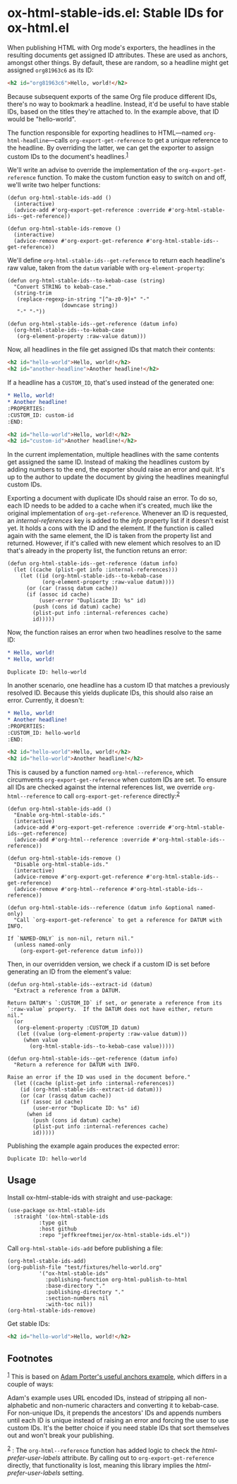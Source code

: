 
# ox-html-stable-ids.el: Stable IDs for ox-html.el

When publishing HTML with Org mode's exporters, the headlines in the resulting documents get assigned ID attributes. These are used as anchors, amongst other things. By default, these are random, so a headline might get assigned `org81963c6` as its ID:

```html
<h2 id="org81963c6">Hello, world!</h2>
```

Because subsequent exports of the same Org file produce different IDs, there's no way to bookmark a headline. Instead, it'd be useful to have stable IDs, based on the titles they're attached to. In the example above, that ID would be "hello-world".

The function responsible for exporting headlines to HTML&#x2014;named `org-html-headline`&#x2014;calls `org-export-get-reference` to get a unique reference to the headline. By overriding the latter, we can get the exporter to assign custom IDs to the document's headlines.<sup><a id="fnr.1" class="footref" href="#fn.1" role="doc-backlink">1</a></sup>

We'll write an advise to override the implementation of the `org-export-get-reference` function. To make the custom function easy to switch on and off, we'll write two helper functions:

```emacs-lisp
(defun org-html-stable-ids-add ()
  (interactive)
  (advice-add #'org-export-get-reference :override #'org-html-stable-ids--get-reference))

(defun org-html-stable-ids-remove ()
  (interactive)
  (advice-remove #'org-export-get-reference #'org-html-stable-ids--get-reference))
```

We'll define `org-html-stable-ids--get-reference` to return each headline's raw value, taken from the `datum` variable with `org-element-property`:

```emacs-lisp
(defun org-html-stable-ids--to-kebab-case (string)
  "Convert STRING to kebab-case."
  (string-trim
   (replace-regexp-in-string "[^a-z0-9]+" "-"
			     (downcase string))
   "-" "-"))

(defun org-html-stable-ids--get-reference (datum info)
  (org-html-stable-ids--to-kebab-case
   (org-element-property :raw-value datum)))
```

Now, all headlines in the file get assigned IDs that match their contents:

```html
<h2 id="hello-world">Hello, world!</h2>
<h2 id="another-headline">Another headline!</h2>
```

If a headline has a `CUSTOM_ID`, that's used instead of the generated one:

```org
* Hello, world!
* Another headline!
:PROPERTIES:
:CUSTOM_ID: custom-id
:END:
```

```html
<h2 id="hello-world">Hello, world!</h2>
<h2 id="custom-id">Another headline!</h2>
```

In the current implementation, multiple headlines with the same contents get assigned the same ID. Instead of making the headlines custom by adding numbers to the end, the exporter should raise an error and quit. It's up to the author to update the document by giving the headlines meaningful custom IDs.

Exporting a document with duplicate IDs should raise an error. To do so, each ID needs to be added to a cache when it's created, much like the original implementation of `org-get-reference`. Whenever an ID is requested, an *internal-references* key is added to the *info* property list if it doesn't exist yet. It holds a cons with the ID and the element. If the function is called again with the same element, the ID is taken from the property list and returned. However, if it's called with new element which resolves to an ID that's already in the property list, the function retuns an error:

```emacs-lisp
(defun org-html-stable-ids--get-reference (datum info)
  (let ((cache (plist-get info :internal-references)))
    (let ((id (org-html-stable-ids--to-kebab-case
	       (org-element-property :raw-value datum))))
      (or (car (rassq datum cache))
	  (if (assoc id cache)
	      (user-error "Duplicate ID: %s" id)
	    (push (cons id datum) cache)
	    (plist-put info :internal-references cache)
	    id)))))
```

Now, the function raises an error when two headlines resolve to the same ID:

```org
* Hello, world!
* Hello, world!
```

```
Duplicate ID: hello-world
```

In another scenario, one headline has a custom ID that matches a previously resolved ID. Because this yields duplicate IDs, this should also raise an error. Currently, it doesn't:

```org
* Hello, world!
* Another headline!
:PROPERTIES:
:CUSTOM_ID: hello-world
:END:
```

```html
<h2 id="hello-world">Hello, world!</h2>
<h2 id="hello-world">Another headline!</h2>
```

This is caused by a function named `org-html--reference`, which circumvents `org-export-get-reference` when custom IDs are set. To ensure all IDs are checked against the internal references list, we override `org-html--reference` to call `org-export-get-reference` directly:<sup><a id="fnr.2" class="footref" href="#fn.2" role="doc-backlink">2</a></sup>

```emacs-lisp
(defun org-html-stable-ids-add ()
  "Enable org-html-stable-ids."
  (interactive)
  (advice-add #'org-export-get-reference :override #'org-html-stable-ids--get-reference)
  (advice-add #'org-html--reference :override #'org-html-stable-ids--reference))

(defun org-html-stable-ids-remove ()
  "Disable org-html-stable-ids."
  (interactive)
  (advice-remove #'org-export-get-reference #'org-html-stable-ids--get-reference)
  (advice-remove #'org-html--reference #'org-html-stable-ids--reference))
```

```emacs-lisp
(defun org-html-stable-ids--reference (datum info &optional named-only)
  "Call `org-export-get-reference` to get a reference for DATUM with INFO.

If `NAMED-ONLY` is non-nil, return nil."
  (unless named-only
    (org-export-get-reference datum info)))
```

Then, in our overridden version, we check if a custom ID is set before generating an ID from the element's value:

```emacs-lisp
(defun org-html-stable-ids--extract-id (datum)
  "Extract a reference from a DATUM.

Return DATUM's `:CUSTOM_ID` if set, or generate a reference from its
`:raw-value` property.  If the DATUM does not have either, return
nil."
  (or
   (org-element-property :CUSTOM_ID datum)
   (let ((value (org-element-property :raw-value datum)))
     (when value
       (org-html-stable-ids--to-kebab-case value)))))

(defun org-html-stable-ids--get-reference (datum info)
  "Return a reference for DATUM with INFO.

Raise an error if the ID was used in the document before."
  (let ((cache (plist-get info :internal-references))
	(id (org-html-stable-ids--extract-id datum)))
    (or (car (rassq datum cache))
	(if (assoc id cache)
	    (user-error "Duplicate ID: %s" id)
	  (when id
	    (push (cons id datum) cache)
	    (plist-put info :internal-references cache)
	    id)))))
```

Publishing the example again produces the expected error:

```
Duplicate ID: hello-world
```


## Usage

Install ox-html-stable-ids with straight and use-package:

```emacs-lisp
(use-package ox-html-stable-ids
  :straight '(ox-html-stable-ids
	      :type git
	      :host github
	      :repo "jeffkreeftmeijer/ox-html-stable-ids.el"))
```

Call `org-html-stable-ids-add` before publishing a file:

```emacs-lisp
(org-html-stable-ids-add)
(org-publish-file "test/fixtures/hello-world.org"
		  '("ox-html-stable-ids"
		    :publishing-function org-html-publish-to-html
		    :base-directory "."
		    :publishing-directory "."
		    :section-numbers nil
		    :with-toc nil))
(org-html-stable-ids-remove)
```

Get stable IDs:

```html
<h2 id="hello-world">Hello, world!</h2>
```

## Footnotes

<sup><a id="fn.1" class="footnum" href="#fnr.1">1</a></sup> This is based on [Adam Porter's useful anchors example](https://github.com/alphapapa/unpackaged.el#export-to-html-with-useful-anchors), which differs in a couple of ways:

Adam's example uses URL encoded IDs, instead of stripping all non-alphabetic and non-numeric characters and converting it to kebab-case. For non-unique IDs, it prepends the ancestors' IDs and appends numbers until each ID is unique instead of raising an error and forcing the user to use custom IDs. It's the better choice if you need stable IDs that sort themselves out and won't break your publishing.

<sup><a id="fn.2" class="footnum" href="#fnr.2">2</a></sup> : The `org-html--reference` function has added logic to check the *html-prefer-user-labels* attribute. By calling out to `org-export-get-reference` directly, that functionality is lost, meaning this library implies the *html-prefer-user-labels* setting.
